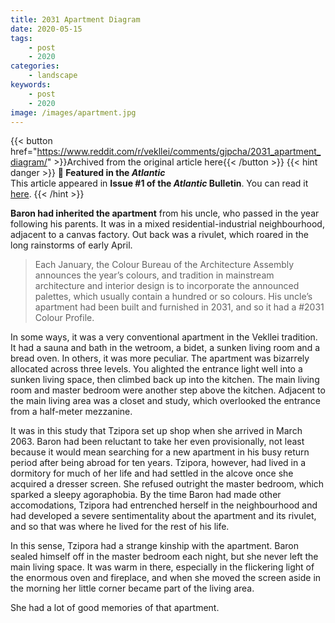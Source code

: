 ```yaml
---
title: 2031 Apartment Diagram
date: 2020-05-15
tags:
    - post
    - 2020
categories:
    - landscape
keywords:
    - post
    - 2020
image: /images/apartment.jpg
---
```

{{< button href="https://www.reddit.com/r/vekllei/comments/gjpcha/2031_apartment_diagram/" >}}Archived from the original article here{{< /button >}}
{{< hint danger >}}
**🌼 Featured in the *Atlantic***  
This article appeared in **Issue #1 of the *Atlantic* Bulletin**. You can read it [here](/newsdesk/bulletin/2020/1).
{{< /hint >}}

**Baron had inherited the apartment** from his uncle, who passed in the year following his parents. It was in a mixed residential-industrial neighbourhood, adjacent to a canvas factory. Out back was a rivulet, which roared in the long rainstorms of early April.

>Each January, the Colour Bureau of the Architecture Assembly announces the year’s colours, and tradition in mainstream architecture and interior design is to incorporate the announced palettes, which usually contain a hundred or so colours. His uncle’s apartment had been built and furnished in 2031, and so it had a #2031 Colour Profile.

In some ways, it was a very conventional apartment in the Vekllei tradition. It had a sauna and bath in the wetroom, a bidet, a sunken living room and a bread oven. In others, it was more peculiar. The apartment was bizarrely allocated across three levels. You alighted the entrance light well into a sunken living space, then climbed back up into the kitchen. The main living room and master bedroom were another step above the kitchen. Adjacent to the main living area was a closet and study, which overlooked the entrance from a half-meter mezzanine.

It was in this study that Tzipora set up shop when she arrived in March 2063. Baron had been reluctant to take her even provisionally, not least because it would mean searching for a new apartment in his busy return period after being abroad for ten years. Tzipora, however, had lived in a dormitory for much of her life and had settled in the alcove once she acquired a dresser screen. She refused outright the master bedroom, which sparked a sleepy agoraphobia. By the time Baron had made other accomodations, Tzipora had entrenched herself in the neighbourhood and had developed a severe sentimentality about the apartment and its rivulet, and so that was where he lived for the rest of his life.

In this sense, Tzipora had a strange kinship with the apartment. Baron sealed himself off in the master bedroom each night, but she never left the main living space. It was warm in there, especially in the flickering light of the enormous oven and fireplace, and when she moved the screen aside in the morning her little corner became part of the living area.

She had a lot of good memories of that apartment.
